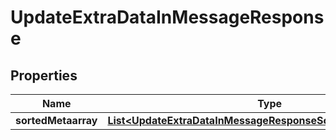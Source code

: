 

# UpdateExtraDataInMessageResponse


## Properties

| Name | Type | Description | Notes |
|------------ | ------------- | ------------- | -------------|
|**sortedMetaarray** | [**List&lt;UpdateExtraDataInMessageResponseSortedMetaarrayInner&gt;**](UpdateExtraDataInMessageResponseSortedMetaarrayInner.md) |  |  [optional] |



